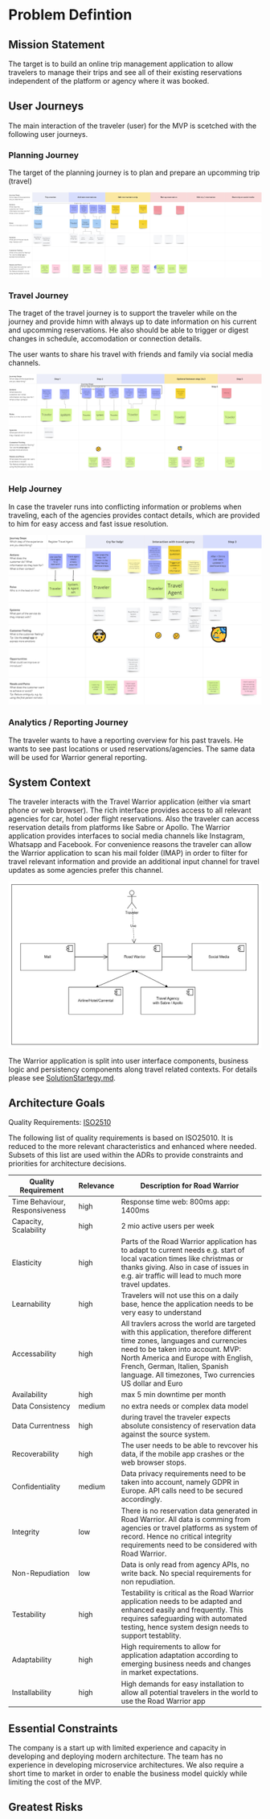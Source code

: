 # Problem Defintion

## Mission Statement

The target is to build an online trip management application to allow travelers to manage their trips and see all of their existing reservations independent of the platform or agency where it was booked.

## User Journeys

The main interaction of the traveler (user) for the MVP is scetched with the following user journeys. 

### Planning Journey

The target of the planning journey is to plan and prepare an upcomming trip (travel)

![Panning Journey](PlanningJourney.png)

### Travel Journey

The traget of the travel journey is to support the traveler while on the journey and provide himn with always up to date information on his current and upcomming reservations. He also should be able to trigger or digest changes in schedule, accomodation or connection details.

The user wants to share his travel with friends and family via social media channels.

![Travel Journey](TravelJourney.png)

### Help Journey

In case the traveler runs into conflicting information or problems when traveling, each of the agencies provides contact details, which are provided to him for easy access and fast issue resolution.

![Help Journey](HelpJourney.png)

### Analytics / Reporting Journey

The traveler wants to have a reporting overview for his past travels. He wants to see past locations or used reservations/agencies. The same data will be used for Warrior general reporting.

## System Context

The traveler interacts with the Travel Warrior application (either via smart phone or web browser). The rich interface provides access to all relevant agencies for car, hotel oder flight reservations. 
Also the traveler can access reservation details from platforms like Sabre or Apollo.
The Warrior application provides interfaces to social media channels like Instagram, Whatsapp and Facebook.
For convenience reasons the traveler can allow the Warrior application to scan his mail folder (IMAP) in order to filter for travel relevant information and provide an additional input channel for travel updates as some agencies prefer this channel.

![System Context View](/03%20SolutionDetails/ContextView.png)

The Warrior application is split into user interface components, business logic and persistency components along travel related contexts. For details please see [SolutionStartegy.md](/02%20SolutionStrategy/SolutionStrategy.md).

## Architecture Goals

Quality Requirements: [ISO2510](https://iso25000.com/index.php/en/iso-25000-standards/iso-25010)

The following list of quality requirements is based on ISO25010. It is reduced to the more relevant characteristics and enhanced where needed. Subsets of this list are used within the ADRs to provide constraints and priorities for architecture decisions.

| Quality Requirement | Relevance | Description for Road Warrior |
| --- | --- | --- |
| Time Behaviour, Responsiveness | high | Response time web: 800ms app: 1400ms|
| Capacity, Scalability | high | 2 mio active users per week |
| Elasticity | high | Parts of the Road Warrior application has to adapt to current needs e.g. start of local vacation times like christmas or thanks giving. Also in case of issues in e.g. air traffic will lead to much more travel updates. |
| Learnability | high | Travelers will not use this on a daily base, hence the application needs to be very easy to understand |
| Accessability | high | All travlers across the world are targeted with this application, therefore different time zones, languages and currencies need to be taken into account. MVP: North America and Europe with English, French, German, Italien, Spanish language. All timezones, Two currencies US dollar and Euro |
| Availability | high | max 5 min downtime per month|
| Data Consistency | medium | no extra needs or complex data model |
| Data Currentness | high | during travel the traveler expects absolute consistency of reservation data against the source system. |
| Recoverability | high | The user needs to be able to revcover his data, if the mobile app crashes or the web browser stops. |
| Confidentiality | medium | Data privacy requirements need to be taken into account, namely GDPR in Europe. API calls need to be secured accordingly.|
| Integrity | low | There is no reservation data generated in Road Warrior. All data is comming from agencies or travel platforms as system of record. Hence no critical integrity requirements need to be considered with Road Warrior.|
| Non-Repudiation | low | Data is only read from agency APIs, no write back. No special requirements for non repudiation.|
| Testability | high | Testability is critical as the Road Warrior application needs to be adapted and enhanced easily and frequently. This requires safeguarding with automated testing, hence system design needs to support testablity.|
| Adaptability | high | High requirements to allow for application adaptation according to emerging business needs and changes in market expectations.|
| Installability | high | High demands for easy installation to allow all potential travelers in the world to use the Road Warrior app|


## Essential Constraints

The company is a start up with limited experience and capacity in developing and deploying modern architecture. The team has no experience in developing microservice architectures. We also require a short time to market in order to enable the business model quickly while limiting the cost of the MVP.

## Greatest Risks
